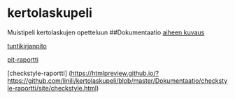 # kertolaskupeli
Muistipeli kertolaskujen opetteluun
##Dokumentaatio
[aiheen kuvaus](Dokumentaatio/aiheenKuvausJaRakenne.md)  

[tuntikirjanpito](Dokumentaatio/Tuntikirjanpito.md)

[pit-raportti]( https://htmlpreview.github.io/?https://github.com/linili/kertolaskupeli/blob/master/Dokumentaatio/pit-raportti/201606161539/index.html)

[checkstyle-raportti] (https://htmlpreview.github.io/?https://github.com/linili/kertolaskupeli/blob/master/Dokumentaatio/checkstyle-raportti/site/checkstyle.html)
